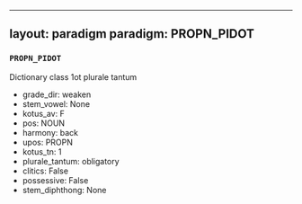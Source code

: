 
---
layout: paradigm
paradigm: PROPN_PIDOT
---
### ` PROPN_PIDOT `

Dictionary class 1ot plurale tantum
* grade_dir: weaken
* stem_vowel: None
* kotus_av: F
* pos: NOUN
* harmony: back
* upos: PROPN
* kotus_tn: 1
* plurale_tantum: obligatory
* clitics: False
* possessive: False
* stem_diphthong: None
